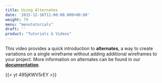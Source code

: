 ```yaml
---
title: Using Alternates
date: '2015-12-16T11:00:00.000+00:00'
weight: 79
menu: "menututorials"
draft: ''
product: "Tutorials & Videos"
---
```


This video provides a quick introduction to **alternates**, a way to create variations on a single wireframe without adding additional wireframes to your project. More information on alternates can be found in our [**documentation**](https://docs.balsamiq.com/desktop/alternates/).

{{< yt 495jKWV5rEY >}}
